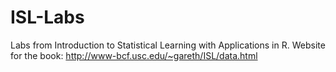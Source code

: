 # ISL-Labs
Labs from Introduction to Statistical Learning with Applications in R.
Website for the book: http://www-bcf.usc.edu/~gareth/ISL/data.html
